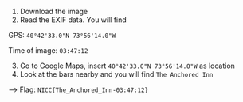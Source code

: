 1. Download the image
2. Read the EXIF data. You will find

GPS: `40°42'33.0"N 73°56'14.0"W`

Time of image: `03:47:12`

3. Go to Google Maps, insert `40°42'33.0"N 73°56'14.0"W` as location
4. Look at the bars nearby and you will find `The Anchored Inn`

--> Flag: `NICC{The_Anchored_Inn-03:47:12}`
